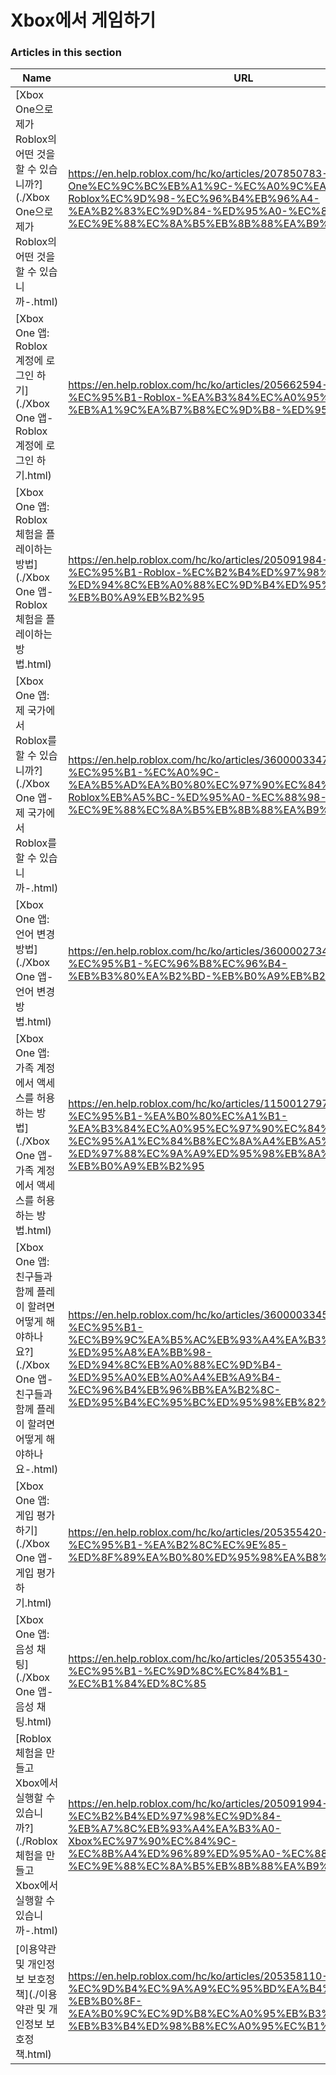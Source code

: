 # Xbox에서 게임하기  
### Articles in this section
Name|URL
-|-
[Xbox One으로 제가 Roblox의 어떤 것을 할 수 있습니까?](./Xbox One으로 제가 Roblox의 어떤 것을 할 수 있습니까-.html) |https://en.help.roblox.com/hc/ko/articles/207850783-Xbox-One%EC%9C%BC%EB%A1%9C-%EC%A0%9C%EA%B0%80-Roblox%EC%9D%98-%EC%96%B4%EB%96%A4-%EA%B2%83%EC%9D%84-%ED%95%A0-%EC%88%98-%EC%9E%88%EC%8A%B5%EB%8B%88%EA%B9%8C-
[Xbox One 앱: Roblox 계정에 로그인 하기](./Xbox One 앱- Roblox 계정에 로그인 하기.html) |https://en.help.roblox.com/hc/ko/articles/205662594-Xbox-One-%EC%95%B1-Roblox-%EA%B3%84%EC%A0%95%EC%97%90-%EB%A1%9C%EA%B7%B8%EC%9D%B8-%ED%95%98%EA%B8%B0
[Xbox One 앱: Roblox 체험을 플레이하는 방법](./Xbox One 앱- Roblox 체험을 플레이하는 방법.html) |https://en.help.roblox.com/hc/ko/articles/205091984-Xbox-One-%EC%95%B1-Roblox-%EC%B2%B4%ED%97%98%EC%9D%84-%ED%94%8C%EB%A0%88%EC%9D%B4%ED%95%98%EB%8A%94-%EB%B0%A9%EB%B2%95
[Xbox One 앱: 제 국가에서 Roblox를 할 수 있습니까?](./Xbox One 앱- 제 국가에서 Roblox를 할 수 있습니까-.html) |https://en.help.roblox.com/hc/ko/articles/360000334743-Xbox-One-%EC%95%B1-%EC%A0%9C-%EA%B5%AD%EA%B0%80%EC%97%90%EC%84%9C-Roblox%EB%A5%BC-%ED%95%A0-%EC%88%98-%EC%9E%88%EC%8A%B5%EB%8B%88%EA%B9%8C-
[Xbox One 앱: 언어 변경 방법](./Xbox One 앱- 언어 변경 방법.html) |https://en.help.roblox.com/hc/ko/articles/360000273466-Xbox-One-%EC%95%B1-%EC%96%B8%EC%96%B4-%EB%B3%80%EA%B2%BD-%EB%B0%A9%EB%B2%95
[Xbox One 앱: 가족 계정에서 액세스를 허용하는 방법](./Xbox One 앱- 가족 계정에서 액세스를 허용하는 방법.html) |https://en.help.roblox.com/hc/ko/articles/115001279786-Xbox-One-%EC%95%B1-%EA%B0%80%EC%A1%B1-%EA%B3%84%EC%A0%95%EC%97%90%EC%84%9C-%EC%95%A1%EC%84%B8%EC%8A%A4%EB%A5%BC-%ED%97%88%EC%9A%A9%ED%95%98%EB%8A%94-%EB%B0%A9%EB%B2%95
[Xbox One 앱: 친구들과 함께 플레이 할려면 어떻게 해야하나요?](./Xbox One 앱- 친구들과 함께 플레이 할려면 어떻게 해야하나요-.html) |https://en.help.roblox.com/hc/ko/articles/360000334526-Xbox-One-%EC%95%B1-%EC%B9%9C%EA%B5%AC%EB%93%A4%EA%B3%BC-%ED%95%A8%EA%BB%98-%ED%94%8C%EB%A0%88%EC%9D%B4-%ED%95%A0%EB%A0%A4%EB%A9%B4-%EC%96%B4%EB%96%BB%EA%B2%8C-%ED%95%B4%EC%95%BC%ED%95%98%EB%82%98%EC%9A%94-
[Xbox One 앱: 게입 평가하기](./Xbox One 앱- 게입 평가하기.html) |https://en.help.roblox.com/hc/ko/articles/205355420-Xbox-One-%EC%95%B1-%EA%B2%8C%EC%9E%85-%ED%8F%89%EA%B0%80%ED%95%98%EA%B8%B0
[Xbox One 앱: 음성 채팅](./Xbox One 앱- 음성 채팅.html) |https://en.help.roblox.com/hc/ko/articles/205355430-Xbox-One-%EC%95%B1-%EC%9D%8C%EC%84%B1-%EC%B1%84%ED%8C%85
[Roblox 체험을 만들고 Xbox에서 실행할 수 있습니까?](./Roblox 체험을 만들고 Xbox에서 실행할 수 있습니까-.html) |https://en.help.roblox.com/hc/ko/articles/205091994-Roblox-%EC%B2%B4%ED%97%98%EC%9D%84-%EB%A7%8C%EB%93%A4%EA%B3%A0-Xbox%EC%97%90%EC%84%9C-%EC%8B%A4%ED%96%89%ED%95%A0-%EC%88%98-%EC%9E%88%EC%8A%B5%EB%8B%88%EA%B9%8C-
[이용약관 및 개인정보 보호정책](./이용약관 및 개인정보 보호정책.html) |https://en.help.roblox.com/hc/ko/articles/205358110-%EC%9D%B4%EC%9A%A9%EC%95%BD%EA%B4%80-%EB%B0%8F-%EA%B0%9C%EC%9D%B8%EC%A0%95%EB%B3%B4-%EB%B3%B4%ED%98%B8%EC%A0%95%EC%B1%85